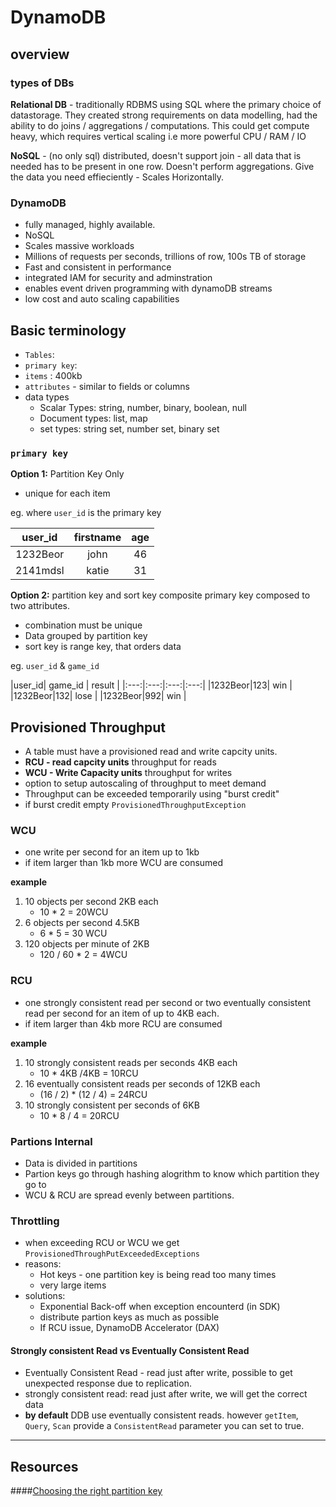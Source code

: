 # DynamoDB

## overview 
### types of DBs
**Relational DB** - traditionally RDBMS using SQL where the primary choice of datastorage. They created strong requirements on data modelling, had the ability to do joins / aggregations / computations. This could get compute heavy, which requires vertical scaling i.e more powerful CPU / RAM / IO
 
**NoSQL** - (no only sql) distributed, doesn't support join - all data that is needed has to be present in one row. Doesn't perform aggregations. Give the data you need effieciently - Scales Horizontally. 

### DynamoDB
* fully managed, highly available. 
* NoSQL 
* Scales massive workloads
* Millions of requests per seconds, trillions of row, 100s TB of storage
* Fast and consistent in performance
* integrated IAM for security and adminstration 
* enables event driven programming with dynamoDB streams
* low cost and auto scaling capabilities

## Basic terminology

- `Tables`:
- `primary key`:
- `items` : 400kb
- `attributes` - similar to fields or columns  
- data types
    - Scalar Types: string, number, binary, boolean, null
    - Document types: list, map 
    - set types: string set, number set, binary set
  
### `primary key`

**Option 1:** Partition Key Only
* unique for each item 

eg. where `user_id` is the primary key

|user_id| firstname | age |
|:---:|:---:|:---:|
|1232Beor|john| 46 |
|2141mdsl |katie| 31 |     
    
**Option 2:** partition key and sort key
composite primary key composed to two attributes.
* combination must be unique
* Data grouped by partition key
* sort key is range key, that orders data

eg. `user_id` & `game_id`

|user_id| game_id | result |
|:---:|:---:|:---:|:---:|
|1232Beor|123| win |
|1232Beor|132| lose |
|1232Beor|992| win |


## Provisioned Throughput

* A table must have a provisioned read and write capcity units.
* **RCU - read capcity units** throughput for reads
* **WCU - Write Capacity units** throughput for writes
* option to setup autoscaling of throughput to meet demand
* Throughput can be exceeded temporarily using "burst credit"
* if burst credit empty `ProvisionedThroughputException`

### WCU
* one write per second for an item up to 1kb
* if item larger than 1kb more WCU are consumed

**example** 
1. 10 objects per second 2KB each 
    * 10 * 2 = 20WCU
2. 6 objects per second 4.5KB 
    * 6 * 5 = 30 WCU 
3. 120 objects per minute of 2KB
    * 120 / 60 * 2 = 4WCU        
 
### RCU
* one strongly consistent read per second or two eventually consistent read per second for an item of up to 4KB each.
* if item larger than 4kb more RCU are consumed

**example** 
1. 10 strongly consistent reads per seconds 4KB each
    * 10 * 4KB /4KB = 10RCU
2. 16 eventually consistent reads per seconds of 12KB each
    * (16 / 2) * (12 / 4) = 24RCU    
3. 10 strongly consistent per seconds of 6KB
    * 10 * 8 / 4 = 20RCU 
 
 ### Partions Internal 
 
* Data is divided in partitions
* Partion keys go through hashing alogrithm to know which partition they go to  
* WCU & RCU are spread evenly between partitions. 

### Throttling
* when exceeding RCU or WCU we get `ProvisionedThroughPutExceededExceptions`
* reasons: 
    * Hot keys - one partition key is being read too many times 
    * very large items
* solutions: 
    * Exponential Back-off when exception encounterd (in SDK)
    * distribute partion keys as much as possible 
    * If RCU issue, DynamoDB Accelerator (DAX)     


#### Strongly consistent Read vs Eventually Consistent Read
* Eventually Consistent Read - read just after write, possible to get unexpected response due to replication.
* strongly consistent read: read just after write, we will get the correct data
* **by default** DDB use eventually consistent reads. however `getItem`, `Query`, `Scan` provide a `ConsistentRead` parameter you can set to true. 


    

--- 
## Resources 

####[Choosing the right partition key](https://aws.amazon.com/blogs/database/choosing-the-right-dynamodb-partition-key/)

